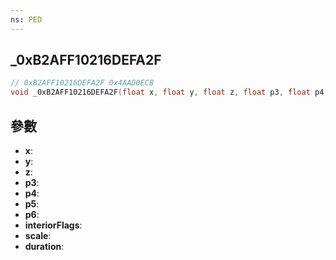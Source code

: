 ```yaml
---
ns: PED
---
```

## _0xB2AFF10216DEFA2F

```c
// 0xB2AFF10216DEFA2F 0x4AAD0ECB
void _0xB2AFF10216DEFA2F(float x, float y, float z, float p3, float p4, float p5, float p6, int interiorFlags, float scale, int duration);
```


## 參數
* **x**: 
* **y**: 
* **z**: 
* **p3**: 
* **p4**: 
* **p5**: 
* **p6**: 
* **interiorFlags**: 
* **scale**: 
* **duration**: 

